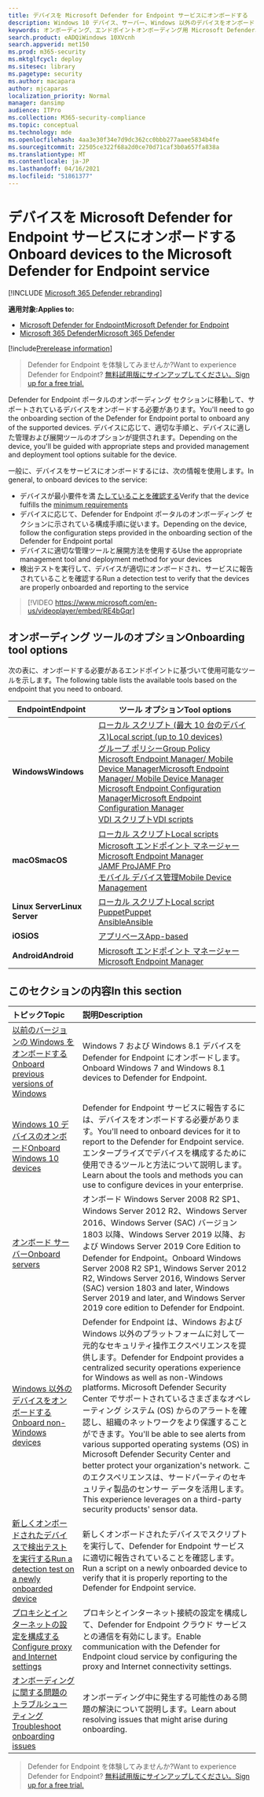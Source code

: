 ```yaml
---
title: デバイスを Microsoft Defender for Endpoint サービスにオンボードする
description: Windows 10 デバイス、サーバー、Windows 以外のデバイスをオンボードし、検出テストを実行する方法について学習します。
keywords: オンボーディング、エンドポイントオンボーディング用 Microsoft Defender、Windows atp オンボーディング、sccm、グループ ポリシー、mdm、ローカル スクリプト、検出テスト
search.product: eADQiWindows 10XVcnh
search.appverid: met150
ms.prod: m365-security
ms.mktglfcycl: deploy
ms.sitesec: library
ms.pagetype: security
ms.author: macapara
author: mjcaparas
localization_priority: Normal
manager: dansimp
audience: ITPro
ms.collection: M365-security-compliance
ms.topic: conceptual
ms.technology: mde
ms.openlocfilehash: 4aa3e30f34e7d9dc362cc0bbb277aaee5834b4fe
ms.sourcegitcommit: 22505ce322f68a2d0ce70d71caf3b0a657fa838a
ms.translationtype: MT
ms.contentlocale: ja-JP
ms.lasthandoff: 04/16/2021
ms.locfileid: "51861377"
---
```

# <a name="onboard-devices-to-the-microsoft-defender-for-endpoint-service"></a><span data-ttu-id="dce42-104">デバイスを Microsoft Defender for Endpoint サービスにオンボードする</span><span class="sxs-lookup"><span data-stu-id="dce42-104">Onboard devices to the Microsoft Defender for Endpoint service</span></span>

[!INCLUDE [Microsoft 365 Defender rebranding](../../includes/microsoft-defender.md)]

<span data-ttu-id="dce42-105">**適用対象:**</span><span class="sxs-lookup"><span data-stu-id="dce42-105">**Applies to:**</span></span>
- [<span data-ttu-id="dce42-106">Microsoft Defender for Endpoint</span><span class="sxs-lookup"><span data-stu-id="dce42-106">Microsoft Defender for Endpoint</span></span>](https://go.microsoft.com/fwlink/p/?linkid=2154037)
- [<span data-ttu-id="dce42-107">Microsoft 365 Defender</span><span class="sxs-lookup"><span data-stu-id="dce42-107">Microsoft 365 Defender</span></span>](https://go.microsoft.com/fwlink/?linkid=2118804)

[!include[Prerelease information](../../includes/prerelease.md)]

><span data-ttu-id="dce42-108">Defender for Endpoint を体験してみませんか?</span><span class="sxs-lookup"><span data-stu-id="dce42-108">Want to experience Defender for Endpoint?</span></span> [<span data-ttu-id="dce42-109">無料試用版にサインアップしてください。</span><span class="sxs-lookup"><span data-stu-id="dce42-109">Sign up for a free trial.</span></span>](https://www.microsoft.com/microsoft-365/windows/microsoft-defender-atp?ocid=docs-wdatp-onboardconfigure-abovefoldlink)

<span data-ttu-id="dce42-110">Defender for Endpoint ポータルのオンボーディング セクションに移動して、サポートされているデバイスをオンボードする必要があります。</span><span class="sxs-lookup"><span data-stu-id="dce42-110">You'll need to go the onboarding section of the Defender for Endpoint portal to onboard any of the supported devices.</span></span> <span data-ttu-id="dce42-111">デバイスに応じて、適切な手順と、デバイスに適した管理および展開ツールのオプションが提供されます。</span><span class="sxs-lookup"><span data-stu-id="dce42-111">Depending on the device, you'll be guided with appropriate steps and provided management and deployment tool options suitable for the device.</span></span> 

<span data-ttu-id="dce42-112">一般に、デバイスをサービスにオンボードするには、次の情報を使用します。</span><span class="sxs-lookup"><span data-stu-id="dce42-112">In general, to onboard devices to the service:</span></span>

- <span data-ttu-id="dce42-113">デバイスが最小要件を満 [たしていることを確認する](minimum-requirements.md)</span><span class="sxs-lookup"><span data-stu-id="dce42-113">Verify that the device fulfills the [minimum requirements](minimum-requirements.md)</span></span>
- <span data-ttu-id="dce42-114">デバイスに応じて、Defender for Endpoint ポータルのオンボーディング セクションに示されている構成手順に従います。</span><span class="sxs-lookup"><span data-stu-id="dce42-114">Depending on the device, follow the configuration steps provided in the onboarding section of the Defender for Endpoint portal</span></span>
- <span data-ttu-id="dce42-115">デバイスに適切な管理ツールと展開方法を使用する</span><span class="sxs-lookup"><span data-stu-id="dce42-115">Use the appropriate management tool and deployment method for your devices</span></span>
- <span data-ttu-id="dce42-116">検出テストを実行して、デバイスが適切にオンボードされ、サービスに報告されていることを確認する</span><span class="sxs-lookup"><span data-stu-id="dce42-116">Run a detection test to verify that the devices are properly onboarded and reporting to the service</span></span>

>[!VIDEO https://www.microsoft.com/en-us/videoplayer/embed/RE4bGqr]

## <a name="onboarding-tool-options"></a><span data-ttu-id="dce42-117">オンボーディング ツールのオプション</span><span class="sxs-lookup"><span data-stu-id="dce42-117">Onboarding tool options</span></span>
<span data-ttu-id="dce42-118">次の表に、オンボードする必要があるエンドポイントに基づいて使用可能なツールを示します。</span><span class="sxs-lookup"><span data-stu-id="dce42-118">The following table lists the available tools based on the endpoint that you need to onboard.</span></span>

| <span data-ttu-id="dce42-119">Endpoint</span><span class="sxs-lookup"><span data-stu-id="dce42-119">Endpoint</span></span>     | <span data-ttu-id="dce42-120">ツール オプション</span><span class="sxs-lookup"><span data-stu-id="dce42-120">Tool options</span></span>                       |
|--------------|------------------------------------------|
| <span data-ttu-id="dce42-121">**Windows**</span><span class="sxs-lookup"><span data-stu-id="dce42-121">**Windows**</span></span>  |  [<span data-ttu-id="dce42-122">ローカル スクリプト (最大 10 台のデバイス)</span><span class="sxs-lookup"><span data-stu-id="dce42-122">Local script (up to 10 devices)</span></span>](configure-endpoints-script.md) <br>  [<span data-ttu-id="dce42-123">グループ ポリシー</span><span class="sxs-lookup"><span data-stu-id="dce42-123">Group Policy</span></span>](configure-endpoints-gp.md) <br>  [<span data-ttu-id="dce42-124">Microsoft Endpoint Manager/ Mobile Device Manager</span><span class="sxs-lookup"><span data-stu-id="dce42-124">Microsoft Endpoint Manager/ Mobile Device Manager</span></span>](configure-endpoints-mdm.md) <br>   [<span data-ttu-id="dce42-125">Microsoft Endpoint Configuration Manager</span><span class="sxs-lookup"><span data-stu-id="dce42-125">Microsoft Endpoint Configuration Manager</span></span>](configure-endpoints-sccm.md) <br> [<span data-ttu-id="dce42-126">VDI スクリプト</span><span class="sxs-lookup"><span data-stu-id="dce42-126">VDI scripts</span></span>](configure-endpoints-vdi.md)   |
| <span data-ttu-id="dce42-127">**macOS**</span><span class="sxs-lookup"><span data-stu-id="dce42-127">**macOS**</span></span>    | [<span data-ttu-id="dce42-128">ローカル スクリプト</span><span class="sxs-lookup"><span data-stu-id="dce42-128">Local scripts</span></span>](mac-install-manually.md) <br> [<span data-ttu-id="dce42-129">Microsoft エンドポイント マネージャー</span><span class="sxs-lookup"><span data-stu-id="dce42-129">Microsoft Endpoint Manager</span></span>](mac-install-with-intune.md) <br> [<span data-ttu-id="dce42-130">JAMF Pro</span><span class="sxs-lookup"><span data-stu-id="dce42-130">JAMF Pro</span></span>](mac-install-with-jamf.md) <br> [<span data-ttu-id="dce42-131">モバイル デバイス管理</span><span class="sxs-lookup"><span data-stu-id="dce42-131">Mobile Device Management</span></span>](mac-install-with-other-mdm.md) |
| <span data-ttu-id="dce42-132">**Linux Server**</span><span class="sxs-lookup"><span data-stu-id="dce42-132">**Linux Server**</span></span> | [<span data-ttu-id="dce42-133">ローカル スクリプト</span><span class="sxs-lookup"><span data-stu-id="dce42-133">Local script</span></span>](linux-install-manually.md) <br> [<span data-ttu-id="dce42-134">Puppet</span><span class="sxs-lookup"><span data-stu-id="dce42-134">Puppet</span></span>](linux-install-with-puppet.md) <br> [<span data-ttu-id="dce42-135">Ansible</span><span class="sxs-lookup"><span data-stu-id="dce42-135">Ansible</span></span>](linux-install-with-ansible.md)|
| <span data-ttu-id="dce42-136">**iOS**</span><span class="sxs-lookup"><span data-stu-id="dce42-136">**iOS**</span></span>      | [<span data-ttu-id="dce42-137">アプリベース</span><span class="sxs-lookup"><span data-stu-id="dce42-137">App-based</span></span>](ios-install.md)                                |
| <span data-ttu-id="dce42-138">**Android**</span><span class="sxs-lookup"><span data-stu-id="dce42-138">**Android**</span></span>  | [<span data-ttu-id="dce42-139">Microsoft エンドポイント マネージャー</span><span class="sxs-lookup"><span data-stu-id="dce42-139">Microsoft Endpoint Manager</span></span>](android-intune.md)               | 




## <a name="in-this-section"></a><span data-ttu-id="dce42-140">このセクションの内容</span><span class="sxs-lookup"><span data-stu-id="dce42-140">In this section</span></span>
<span data-ttu-id="dce42-141">トピック</span><span class="sxs-lookup"><span data-stu-id="dce42-141">Topic</span></span> | <span data-ttu-id="dce42-142">説明</span><span class="sxs-lookup"><span data-stu-id="dce42-142">Description</span></span>
:---|:---
[<span data-ttu-id="dce42-143">以前のバージョンの Windows をオンボードする</span><span class="sxs-lookup"><span data-stu-id="dce42-143">Onboard previous versions of Windows</span></span>](onboard-downlevel.md)| <span data-ttu-id="dce42-144">Windows 7 および Windows 8.1 デバイスを Defender for Endpoint にオンボードします。</span><span class="sxs-lookup"><span data-stu-id="dce42-144">Onboard Windows 7 and Windows 8.1 devices to Defender for Endpoint.</span></span> 
[<span data-ttu-id="dce42-145">Windows 10 デバイスのオンボード</span><span class="sxs-lookup"><span data-stu-id="dce42-145">Onboard Windows 10 devices</span></span>](configure-endpoints.md) | <span data-ttu-id="dce42-146">Defender for Endpoint サービスに報告するには、デバイスをオンボードする必要があります。</span><span class="sxs-lookup"><span data-stu-id="dce42-146">You'll need to onboard devices for it to report to the Defender for Endpoint service.</span></span> <span data-ttu-id="dce42-147">エンタープライズでデバイスを構成するために使用できるツールと方法について説明します。</span><span class="sxs-lookup"><span data-stu-id="dce42-147">Learn about the tools and methods you can use to configure devices in your enterprise.</span></span>
[<span data-ttu-id="dce42-148">オンボード サーバー</span><span class="sxs-lookup"><span data-stu-id="dce42-148">Onboard servers</span></span>](configure-server-endpoints.md) |  <span data-ttu-id="dce42-149">オンボード Windows Server 2008 R2 SP1、Windows Server 2012 R2、Windows Server 2016、Windows Server (SAC) バージョン 1803 以降、Windows Server 2019 以降、および Windows Server 2019 Core Edition to Defender for Endpoint。</span><span class="sxs-lookup"><span data-stu-id="dce42-149">Onboard Windows Server 2008 R2 SP1, Windows Server 2012 R2, Windows Server 2016, Windows Server (SAC) version 1803 and later, Windows Server 2019 and later, and Windows Server 2019 core edition to Defender for Endpoint.</span></span>
[<span data-ttu-id="dce42-150">Windows 以外のデバイスをオンボードする</span><span class="sxs-lookup"><span data-stu-id="dce42-150">Onboard non-Windows devices</span></span>](configure-endpoints-non-windows.md) | <span data-ttu-id="dce42-151">Defender for Endpoint は、Windows および Windows 以外のプラットフォームに対して一元的なセキュリティ操作エクスペリエンスを提供します。</span><span class="sxs-lookup"><span data-stu-id="dce42-151">Defender for Endpoint provides a centralized security operations experience for Windows as well as non-Windows platforms.</span></span> <span data-ttu-id="dce42-152">Microsoft Defender Security Center でサポートされているさまざまなオペレーティング システム (OS) からのアラートを確認し、組織のネットワークをより保護することができます。</span><span class="sxs-lookup"><span data-stu-id="dce42-152">You'll be able to see alerts from various supported operating systems (OS) in Microsoft Defender Security Center and better protect your organization's network.</span></span> <span data-ttu-id="dce42-153">このエクスペリエンスは、サードパーティのセキュリティ製品のセンサー データを活用します。</span><span class="sxs-lookup"><span data-stu-id="dce42-153">This experience leverages on a third-party security products' sensor data.</span></span> 
[<span data-ttu-id="dce42-154">新しくオンボードされたデバイスで検出テストを実行する</span><span class="sxs-lookup"><span data-stu-id="dce42-154">Run a detection test on a newly onboarded device</span></span>](run-detection-test.md) | <span data-ttu-id="dce42-155">新しくオンボードされたデバイスでスクリプトを実行して、Defender for Endpoint サービスに適切に報告されていることを確認します。</span><span class="sxs-lookup"><span data-stu-id="dce42-155">Run a script on a newly onboarded device to verify that it is properly reporting to the Defender for Endpoint service.</span></span>
[<span data-ttu-id="dce42-156">プロキシとインターネットの設定を構成する</span><span class="sxs-lookup"><span data-stu-id="dce42-156">Configure proxy and Internet settings</span></span>](configure-proxy-internet.md)| <span data-ttu-id="dce42-157">プロキシとインターネット接続の設定を構成して、Defender for Endpoint クラウド サービスとの通信を有効にします。</span><span class="sxs-lookup"><span data-stu-id="dce42-157">Enable communication with the Defender for Endpoint cloud service by configuring the proxy and Internet connectivity settings.</span></span>
[<span data-ttu-id="dce42-158">オンボーディングに関する問題のトラブルシューティング</span><span class="sxs-lookup"><span data-stu-id="dce42-158">Troubleshoot onboarding issues</span></span>](troubleshoot-onboarding.md) | <span data-ttu-id="dce42-159">オンボーディング中に発生する可能性のある問題の解決について説明します。</span><span class="sxs-lookup"><span data-stu-id="dce42-159">Learn about resolving issues that might arise during onboarding.</span></span>

><span data-ttu-id="dce42-160">Defender for Endpoint を体験してみませんか?</span><span class="sxs-lookup"><span data-stu-id="dce42-160">Want to experience Defender for Endpoint?</span></span> [<span data-ttu-id="dce42-161">無料試用版にサインアップしてください。</span><span class="sxs-lookup"><span data-stu-id="dce42-161">Sign up for a free trial.</span></span>](https://www.microsoft.com/microsoft-365/windows/microsoft-defender-atp?ocid=docs-wdatp-onboardconfigure-belowfoldlink)

